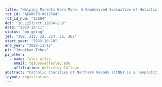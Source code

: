 ```yaml
---
title: "Helping Parents Earn More: A Randomized Evaluation of Holistic Wrap-around Services for Parents and their Children"
rct_id: "AEARCTR-0012684"
rct_id_num: "12684"
doi: "10.1257/rct.12684-2.0"
date: "2023-12-11"
status: "on_going"
jel: "J08, J13, J2, J24, J6, J62"
start_year: "2023-10-20"
end_year: "2028-11-12"
pi: "Jonathan Tebes"
pi_other:
  - name: Tyler Giles
    email: tg105@wellesley.edu
    affiliation: Wellesley College
abstract: "Catholic Charities of Northern Nevada (CCNN) is a nonprofit organization dedicated to supporting families in need in the Diocese of Reno, Nevada. To support families in poverty, CCNN is launching Elevating Families, a holistic, case management program for parents with young children that is based on Economic Mobility Pathway’s (EMPath) Mobility Mentoring model. This program provides case management services meant to help families overcome short-term barriers and build income-generating capacity: these include holistic mentoring, incentives for accomplishing goals, free childcare, and classes on money management and career development. In order to quantify the effects of Elevating Families on key outcomes such as parental earnings, children’s school performance, and child protective services involvement, CCNN is partnering with the Wilson Sheehan Lab for Economic Opportunity (LEO) to conduct a randomized controlled trial of the program. LEO is seeking to enroll 600 households to the study over a period of two years, with 300 in treatment and 300 in control. LEO will then track outcomes for study participants for two more years in order to determine long-run program effects."
layout: registration
---
```


